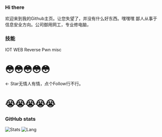 ### Hi there 

欢迎来到我的Github主页。让您失望了，并没有什么好东西。嘿嘿嘿
鄙人从事于信息安全方向。公司御用网工，专业修电脑，

### 技能

IOT WEB Reverse Pwn misc


#            😳😳😳😳😳
← Star无情人有情，点个Follow行不行。
#            😭😭😭😭😭

### GitHub stats

![Stats](https://github-readme-stats.vercel.app/api?username=A2gel)
![Lang](https://github-readme-stats.vercel.app/api/top-langs/?username=A2gel&layout=compact)
